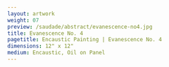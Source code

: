 ```yaml
---
layout: artwork
weight: 07
preview: /saudade/abstract/evanescence-no4.jpg
title: Evanescence No. 4
pagetitle: Encaustic Painting | Evanescence No. 4
dimensions: 12" x 12"
medium: Encaustic, Oil on Panel
---
```

